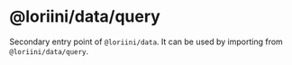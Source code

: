 # @loriini/data/query

Secondary entry point of `@loriini/data`. It can be used by importing from `@loriini/data/query`.
